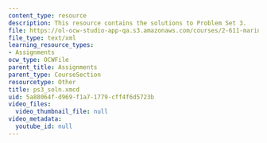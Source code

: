 ```yaml
---
content_type: resource
description: This resource contains the solutions to Problem Set 3.
file: https://ol-ocw-studio-app-qa.s3.amazonaws.com/courses/2-611-marine-power-and-propulsion-fall-2006/5a88064fd969f1a71779cff4f6d5723b_ps3_soln.xmcd
file_type: text/xml
learning_resource_types:
- Assignments
ocw_type: OCWFile
parent_title: Assignments
parent_type: CourseSection
resourcetype: Other
title: ps3_soln.xmcd
uid: 5a88064f-d969-f1a7-1779-cff4f6d5723b
video_files:
  video_thumbnail_file: null
video_metadata:
  youtube_id: null
---
```

